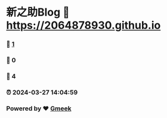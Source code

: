 # 新之助Blog :link: https://2064878930.github.io 
### :page_facing_up: [1](https://2064878930.github.io/tag.html) 
### :speech_balloon: 0 
### :hibiscus: 4 
### :alarm_clock: 2024-03-27 14:04:59 
### Powered by :heart: [Gmeek](https://github.com/Meekdai/Gmeek)
